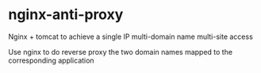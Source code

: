 # nginx-anti-proxy
Nginx + tomcat to achieve a single IP multi-domain name multi-site access


Use nginx to do reverse proxy the two domain names mapped to the corresponding application
